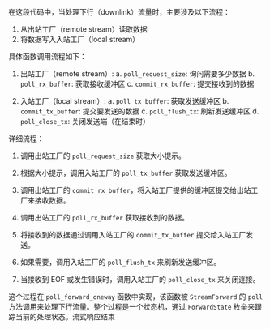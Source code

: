 在这段代码中，当处理下行（downlink）流量时，主要涉及以下流程：

1. 从出站工厂（remote stream）读取数据
2. 将数据写入入站工厂（local stream）

具体函数调用流程如下：

1. 出站工厂（remote stream）:
   a. `poll_request_size`: 询问需要多少数据
   b. `poll_rx_buffer`: 获取接收缓冲区
   c. `commit_rx_buffer`: 提交接收到的数据

2. 入站工厂（local stream）:
   a. `poll_tx_buffer`: 获取发送缓冲区
   b. `commit_tx_buffer`: 提交要发送的数据
   c. `poll_flush_tx`: 刷新发送缓冲区
   d. `poll_close_tx`: 关闭发送端（在结束时）

详细流程：

1. 调用出站工厂的 `poll_request_size` 获取大小提示。

2. 根据大小提示，调用入站工厂的 `poll_tx_buffer` 获取发送缓冲区。

3. 调用出站工厂的 `commit_rx_buffer`，将入站工厂提供的缓冲区提交给出站工厂来接收数据。

4. 调用出站工厂的 `poll_rx_buffer` 获取接收到的数据。

5. 将接收到的数据通过调用入站工厂的 `commit_tx_buffer` 提交给入站工厂发送。

6. 如果需要，调用入站工厂的 `poll_flush_tx` 来刷新发送缓冲区。

7. 当接收到 EOF 或发生错误时，调用入站工厂的 `poll_close_tx` 来关闭连接。

这个过程在 `poll_forward_oneway` 函数中实现，该函数被 `StreamForward` 的 `poll` 方法调用来处理下行流量。整个过程是一个状态机，通过 `ForwardState` 枚举来跟踪当前的处理状态。流式响应结束
